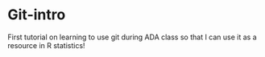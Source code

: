 # Git-intro
First tutorial on learning to use git during ADA class so that I can use it as a resource in R statistics! 
